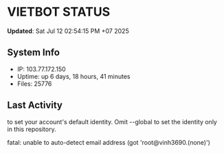 # VIETBOT STATUS
**Updated**: Sat Jul 12 02:54:15 PM +07 2025

## System Info
- IP: 103.77.172.150
- Uptime: up 6 days, 18 hours, 41 minutes
- Files: 25776

## Last Activity

to set your account's default identity.
Omit --global to set the identity only in this repository.

fatal: unable to auto-detect email address (got 'root@vinh3690.(none)')
